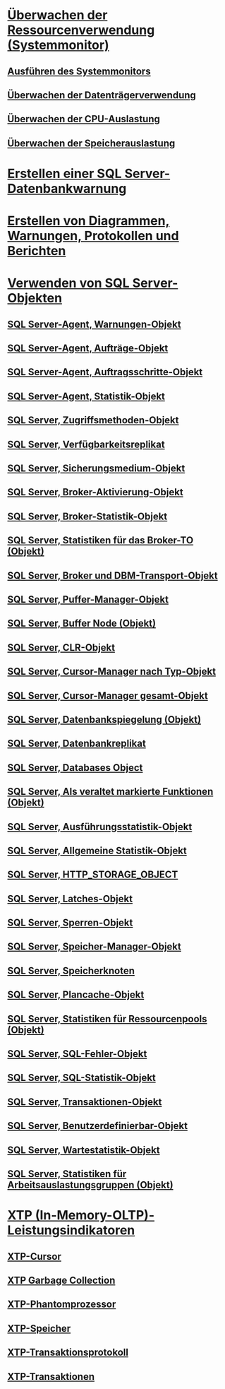 # [Überwachen der Ressourcenverwendung (Systemmonitor)](monitor-resource-usage-system-monitor.md)
## [Ausführen des Systemmonitors](run-system-monitor.md)
## [Überwachen der Datenträgerverwendung](monitor-disk-usage.md)
## [Überwachen der CPU-Auslastung](monitor-cpu-usage.md)
## [Überwachen der Speicherauslastung](monitor-memory-usage.md)
# [Erstellen einer SQL Server-Datenbankwarnung](create-a-sql-server-database-alert.md)
# [Erstellen von Diagrammen, Warnungen, Protokollen und Berichten](create-charts-alerts-logs-and-reports.md)
# [Verwenden von SQL Server-Objekten](use-sql-server-objects.md)
## [SQL Server-Agent, Warnungen-Objekt](sql-server-agent-alerts-object.md)
## [SQL Server-Agent, Aufträge-Objekt](sql-server-agent-jobs-object.md)
## [SQL Server-Agent, Auftragsschritte-Objekt](sql-server-agent-jobsteps-object.md)
## [SQL Server-Agent, Statistik-Objekt](sql-server-agent-statistics-object.md)
## [SQL Server, Zugriffsmethoden-Objekt](sql-server-access-methods-object.md)
## [SQL Server, Verfügbarkeitsreplikat](sql-server-availability-replica.md)
## [SQL Server, Sicherungsmedium-Objekt](sql-server-backup-device-object.md)
## [SQL Server, Broker-Aktivierung-Objekt](sql-server-broker-activation-object.md)
## [SQL Server, Broker-Statistik-Objekt](sql-server-broker-statistics-object.md)
## [SQL Server, Statistiken für das Broker-TO (Objekt)](sql-server-broker-to-statistics-object.md)
## [SQL Server, Broker und DBM-Transport-Objekt](sql-server-broker-dbm-transport-object.md)
## [SQL Server, Puffer-Manager-Objekt](sql-server-buffer-manager-object.md)
## [SQL Server, Buffer Node (Objekt)](sql-server-buffer-node.md)
## [SQL Server, CLR-Objekt](sql-server-clr-object.md)
## [SQL Server, Cursor-Manager nach Typ-Objekt](sql-server-cursor-manager-by-type-object.md)
## [SQL Server, Cursor-Manager gesamt-Objekt](sql-server-cursor-manager-total-object.md)
## [SQL Server, Datenbankspiegelung (Objekt)](sql-server-database-mirroring-object.md)
## [SQL Server, Datenbankreplikat](sql-server-database-replica.md)
## [SQL Server, Databases Object](sql-server-databases-object.md)
## [SQL Server, Als veraltet markierte Funktionen (Objekt)](sql-server-deprecated-features-object.md)
## [SQL Server, Ausführungsstatistik-Objekt](sql-server-execstatistics-object.md)
## [SQL Server, Allgemeine Statistik-Objekt](sql-server-general-statistics-object.md)
## [SQL Server, HTTP_STORAGE_OBJECT](sql-server-http-storage-object.md)
## [SQL Server, Latches-Objekt](sql-server-latches-object.md)
## [SQL Server, Sperren-Objekt](sql-server-locks-object.md)
## [SQL Server, Speicher-Manager-Objekt](sql-server-memory-manager-object.md)
## [SQL Server, Speicherknoten](sql-server-memory-node.md)
## [SQL Server, Plancache-Objekt](sql-server-plan-cache-object.md)
## [SQL Server, Statistiken für Ressourcenpools (Objekt)](sql-server-resource-pool-stats-object.md)
## [SQL Server, SQL-Fehler-Objekt](sql-server-sql-errors-object.md)
## [SQL Server, SQL-Statistik-Objekt](sql-server-sql-statistics-object.md)
## [SQL Server, Transaktionen-Objekt](sql-server-transactions-object.md)
## [SQL Server, Benutzerdefinierbar-Objekt](sql-server-user-settable-object.md)
## [SQL Server, Wartestatistik-Objekt](sql-server-wait-statistics-object.md)
## [SQL Server, Statistiken für Arbeitsauslastungsgruppen (Objekt)](sql-server-workload-group-stats-object.md)
# [XTP (In-Memory-OLTP)-Leistungsindikatoren](sql-server-xtp-in-memory-oltp-performance-counters.md)
## [XTP-Cursor](sql-server-xtp-cursors.md)
## [XTP Garbage Collection](sql-server-xtp-garbage-collection.md)
## [XTP-Phantomprozessor](sql-server-xtp-phantom-processor.md)
## [XTP-Speicher](sql-server-xtp-storage.md)
## [XTP-Transaktionsprotokoll](sql-server-xtp-transaction-log.md)
## [XTP-Transaktionen](sql-server-xtp-transactions.md)
